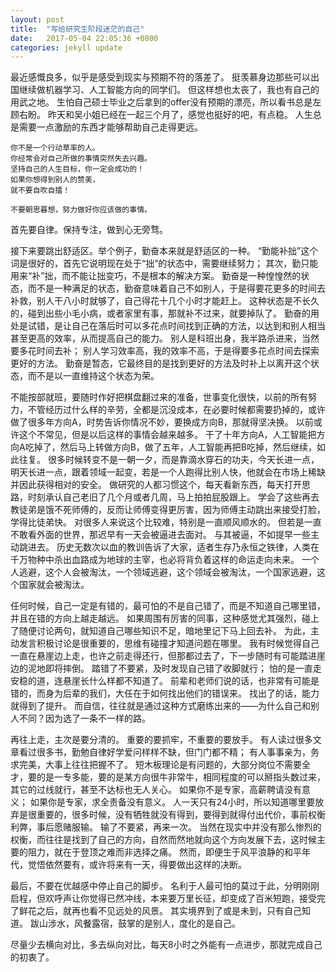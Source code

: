 ```yaml
---
layout: post
title:  "写给研究生阶段迷茫的自己"
date:   2017-05-04 22:05:36 +0800
categories: jekyll update
---
```

最近感慨良多，似乎是感受到现实与预期不符的落差了。
挺羡慕身边那些可以出国继续做机器学习、人工智能方向的同学们。
但这样想也太丧了，我也有自己的用武之地。
生怕自己硕士毕业之后拿到的offer没有预期的漂亮，所以看书总是左顾右盼。
昨天和吴小姐已经在一起三个月了，感觉也挺好的吧，有点稳。
人生总是需要一点激励的东西才能够帮助自己走得更远。


    你不是一个行动草率的人。
    你经常会对自己所做的事情突然失去兴趣。
    坚持自己的人生目标，你一定会成功的！
    如果你想得到别人的赞美，
    就不要自吹自擂！
`不要朝思暮想，努力做好你应该做的事情。`

首先要自律。保持专注，做到心无旁骛。


接下来要跳出舒适区。举个例子，勤奋本来就是舒适区的一种。
“勤能补拙”这个词是很好的，首先它说明现在处于“拙”的状态中，需要继续努力；
其次，勤只能用来“补”拙，而不能让拙变巧，不是根本的解决方案。
勤奋是一种惶惶然的状态，而不是一种满足的状态，勤奋意味着自己不如别人，于是得要花更多的时间去补救，别人干八小时就够了，自己得花十几个小时才能赶上。
这种状态是不长久的，碰到出些小毛小病，或者家里有事，那就补不过来，就要掉队了。
勤奋的用处是试错，是让自己在落后时可以多花点时间找到正确的方法，以达到和别人相当甚至更高的效率，从而提高自己的能力。
别人是科班出身，我半路杀进来，当然要多花时间去补；
别人学习效率高，我的效率不高，于是得要多花点时间去探索更好的方法。
勤奋是暂态，它最终目的是找到更好的方法及时补上以离开这个状态，而不是以一直维持这个状态为荣。


不能按部就班，要随时作好把棋盘翻过来的准备，世事变化很快，以前的所有努力，不管经历过什么样的辛劳，全都是沉没成本，在必要时候都需要扔掉的，或许做了很多年方向A，时势告诉你情况不妙，要换成方向B，那就得坚决换。
以前或许这个不常见，但是以后这样的事情会越来越多。
干了十年方向A，人工智能把方向A吃掉了，然后马上转做方向B，做了五年，人工智能再把B吃掉，然后继续，如此往复。
很多时候转变不是一朝一夕，而是靠滴水穿石的功夫，今天长进一点，明天长进一点，跟着领域一起变，若是一个人跑得比别人快，他就会在市场上稀缺并因此获得相对的安全。
做研究的人都习惯这个，每天看新东西，每天打开思路，时刻承认自己老旧了几个月或者几周，马上拍拍屁股跟上。
学会了这些再去教徒弟是饿不死师傅的，反而让师傅变得更厉害，因为师傅主动跳出来接受打脸，学得比徒弟快。
对很多人来说这个比较难，特别是一直顺风顺水的。
但若是一直不敢看外面的世界，那迟早有一天会被逼进去面对。
与其被逼，不如提早一些主动跳进去。
历史无数次以血的教训告诉了大家，适者生存乃永恒之铁律，人类在千万物种中杀出血路成为地球的主宰，也必将背负着这样的命运走向未来。
一个人逃避，这个人会被淘汰，一个领域逃避，这个领域会被淘汰，一个国家逃避，这个国家就会被淘汰。


任何时候，自己一定是有错的，最可怕的不是自己错了，而是不知道自己哪里错，并且在错的方向上越走越远。
如果周围有厉害的同事，这种感觉尤其强烈，碰上了随便讨论两句，就知道自己哪些知识不足，暗地里记下马上回去补。
为此，主动发言积极讨论是很重要的，思维有碰撞才知道问题在哪里。
我有时候觉得自己一直在悬崖边上走，也许之前走得还行，但那都过去了，下一步随时有可能踏进崖边的泥地即将摔倒。
踏错了不要紧，及时发现自己错了收脚就行；
怕的是一直走安稳的道，连悬崖长什么样都不知道了。
前辈和老师们说的话，也非常有可能是错的，而身为后辈的我们，大任在于如何找出他们的错误来。
找出了的话，能力就得到了提升。
而自信，往往就是通过这种方式磨练出来的——为什么自己和别人不同？因为选了一条不一样的路。


再往上走，主次是要分清的。
重要的要抓牢，不重要的要放手。
有人读过很多文章看过很多书，勤勉自律好学爱问样样不缺，但门门都不精；
有人事事亲为，务求完美，大事上往往把握不了。
短木板理论是有问题的，大部分岗位不需要全才，要的是一专多能，要的是某方向很牛非常牛，相同程度的可以掰指头数过来，其它的过线就行，甚至不达标也无人关心。
如果你不是专家，高薪聘请没有意义；
如果你是专家，求全责备没有意义。
人一天只有24小时，所以知道哪里要放弃是很重要的，很多时候，没有牺牲就没有得到，要得到就得付出代价，事前权衡利弊，事后愿赌服输。
输了不要紧，再来一次。
当然在现实中并没有那么惨烈的权衡，而往往是找到了自己的方向，自然而然地就向这个方向发展下去，这时候主要的阻力，就在于登顶之难而非选择之痛。
然而，即便生于风平浪静的和平年代，觉悟依然要有，或许将来有一天，得要做出这样的决断。


最后，不要在优越感中停止自己的脚步。
名利于人最可怕的莫过于此，分明刚刚启程，但欢呼声让你觉得已然冲线，本来要万里长征，却变成了百米短跑，接受完了鲜花之后，就再也看不见远处的风景。
其实境界到了或是未到，只有自己知道。
跋山涉水，风餐露宿，鼓掌的是别人，度化的是自己。


尽量少去横向对比，多去纵向对比，每天8小时之外能有一点进步，那就完成自己的初衷了。
